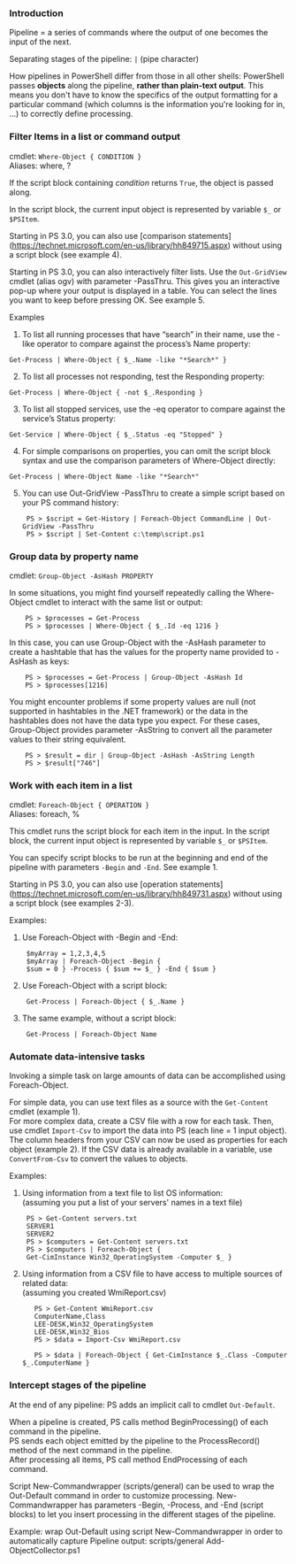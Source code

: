 ### Introduction

Pipeline = a series of commands where the output of one becomes the input of the next.

Separating stages of the pipeline: `|` (pipe character)

How pipelines in PowerShell differ from those in all other shells: PowerShell passes **objects** along the pipeline, **rather than plain-text output**. This means you don't have to know the specifics of the output formatting for a particular command (which columns is the information you're looking for in, ...) to correctly define processing.

### Filter Items in a list or command output

cmdlet: `Where-Object { CONDITION }`  
Aliases: where, ?

If the script block containing _condition_ returns `True`, the object is passed along.

In the script block, the current input object is represented by variable `$_` or `$PSItem`.

Starting in PS 3.0, you can also use [comparison statements] (https://technet.microsoft.com/en-us/library/hh849715.aspx) without using a script block (see example 4).

Starting in PS 3.0, you can also interactively filter lists. Use the `Out-GridView` cmdlet (alias ogv) with parameter -PassThru. This gives you an interactive pop-up where your output is displayed in a table. You can select the lines you want to keep before pressing OK. See example 5.

Examples

1. To list all running processes that have “search” in their name, use the -like operator to
compare against the process’s Name property:

  `Get-Process | Where-Object { $_.Name -like "*Search*" }`

2. To list all processes not responding, test the Responding property:  

  `Get-Process | Where-Object { -not $_.Responding }`

3. To list all stopped services, use the -eq operator to compare against the service’s Status
property:  

  `Get-Service | Where-Object { $_.Status -eq "Stopped" }`

4. For simple comparisons on properties, you can omit the script block syntax and use the
comparison parameters of Where-Object directly:  

  `Get-Process | Where-Object Name -like "*Search*"`

5. You can use Out-GridView -PassThru to create a simple script based on your PS command history:  

        PS > $script = Get-History | Foreach-Object CommandLine | Out-GridView -PassThru
        PS > $script | Set-Content c:\temp\script.ps1


### Group data by property name

cmdlet: `Group-Object -AsHash PROPERTY`

In some situations, you might find yourself repeatedly calling the Where-Object cmdlet to interact with the same list or output:

        PS > $processes = Get-Process
        PS > $processes | Where-Object { $_.Id -eq 1216 }

In this case, you can use Group-Object with the -AsHash parameter to create a hashtable that has the values for the property name provided to -AsHash as keys:

        PS > $processes = Get-Process | Group-Object -AsHash Id
        PS > $processes[1216]

You might encounter problems if some property values are null (not supported in hashtables in the .NET framework) or the data in the hashtables does not have the data type you expect. For these cases, Group-Object provides parameter -AsString to convert all the parameter values to their string equivalent.

        PS > $result = dir | Group-Object -AsHash -AsString Length
        PS > $result["746"]

### Work with each item in a list

cmdlet: `Foreach-Object { OPERATION }`  
Aliases: foreach, %

This cmdlet runs the script block for each item in the input.
In the script block, the current input object is represented by variable `$_` or `$PSItem`.

You can specify script blocks to be run at the beginning and end of the pipeline with parameters `-Begin` and `-End`. See example 1.

Starting in PS 3.0, you can also use [operation statements] (https://technet.microsoft.com/en-us/library/hh849731.aspx) without using a script block (see examples 2-3).

Examples:

1. Use Foreach-Object with -Begin and -End:

        $myArray = 1,2,3,4,5
        $myArray | Foreach-Object -Begin {
        $sum = 0 } -Process { $sum += $_ } -End { $sum }

2. Use Foreach-Object with a script block:

        Get-Process | Foreach-Object { $_.Name }

3. The same example, without a script block:

        Get-Process | Foreach-Object Name

### Automate data-intensive tasks

Invoking a simple task on large amounts of data can be accomplished using Foreach-Object.

For simple data, you can use text files as a source with the `Get-Content` cmdlet (example 1).   
For more complex data, create a CSV file with a row for each task. Then, use cmdlet `Import-Csv` to import the data into PS (each line = 1 input object). The column headers from your CSV can now be used as properties for each object (example 2). If the CSV data is already available in a variable, use `ConvertFrom-Csv` to convert the values to objects.

Examples:

1. Using information from a text file to list OS information:  
  (assuming you put a list of your servers' names in a text file)

        PS > Get-Content servers.txt
        SERVER1
        SERVER2
        PS > $computers = Get-Content servers.txt
        PS > $computers | Foreach-Object {
        Get-CimInstance Win32_OperatingSystem -Computer $_ }

2. Using information from a CSV file to have access to multiple sources of related data:  
  (assuming you created WmiReport.csv)

          PS > Get-Content WmiReport.csv
          ComputerName,Class
          LEE-DESK,Win32_OperatingSystem
          LEE-DESK,Win32_Bios
          PS > $data = Import-Csv WmiReport.csv

          PS > $data | Foreach-Object { Get-CimInstance $_.Class -Computer $_.ComputerName }

### Intercept stages of the pipeline

At the end of any pipeline: PS adds an implicit call to cmdlet `Out-Default`.

When a pipeline is created, PS calls method BeginProcessing() of each command in the pipeline.  
PS sends each object emitted by the pipeline to the ProcessRecord() method of the next command in the pipeline.  
After processing all items, PS call method EndProcessing of each command.

Script New-Commandwrapper (scripts/general) can be used to wrap the Out-Default command in order to customize processing. New-Commandwrapper has parameters -Begin, -Process, and -End (script blocks) to let you insert processing in the different stages of the pipeline.

Example: wrap Out-Default using script New-Commandwrapper in order to automatically capture Pipeline output: scripts/general Add-ObjectCollector.ps1
